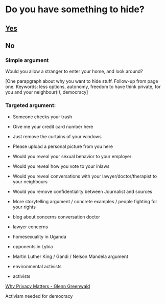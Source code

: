 # Do you have something to hide?

## [Yes](https://github.com/pierreozoux/ihavesomethingtohi.de/blob/master/tools.md)

## No

### Simple argument

Would you allow a stranger to enter your home, and look around?

[One parapgraph about why you want to hide stuff. Follow-up from page one.
Keywords: less options, autonomy, freedom to have think private, for you
and your neighbour(!), democracy]

### Targeted argument:
- Someone checks your trash
- Give me your credit card number here
- Just remove the curtains of your windows
- Please upload a personal picture from you here
- Would you reveal your sexual behavior to your employer
- Would you reveal how you vote to your inlaws
- Would you reveal conversations with your lawyer/doctor/therapist to your neighbours
- Would you remove confidentiality between Journalist and sources

- More storytelling argument / concrete examples / people fighting for your rights
 - blog about concerns conversation doctor
 - lawyer concerns
 - homesexuality in Uganda
 - opponents in Lybia
 - Martin Luther King / Gandi / Nelson Mandela argument
 - environmental activists
 - activists

[Why Privacy Matters - Glenn Greenwald](http://www.ted.com/talks/glenn_greenwald_why_privacy_matters)

Activism needed for democracy


